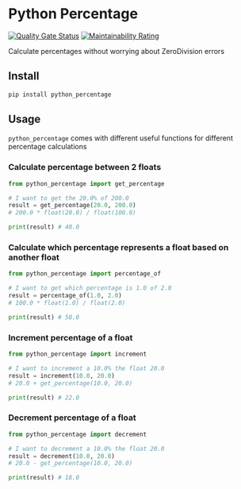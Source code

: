 # Python Percentage

[![Quality Gate Status](https://sonarcloud.io/api/project_badges/measure?project=rogervila_python_percentage&metric=alert_status)](https://sonarcloud.io/dashboard?id=rogervila_python_percentage)
[![Maintainability Rating](https://sonarcloud.io/api/project_badges/measure?project=rogervila_python_percentage&metric=sqale_rating)](https://sonarcloud.io/dashboard?id=rogervila_python_percentage)


Calculate percentages without worrying about ZeroDivision errors


## Install

```sh
pip install python_percentage
```

## Usage

`python_percentage` comes with different useful functions for different percentage calculations

### Calculate percentage between 2 floats

```py
from python_percentage import get_percentage

# I want to get the 20.0% of 200.0
result = get_percentage(20.0, 200.0)
# 200.0 * float(20.0) / float(100.0)

print(result) # 40.0
```

### Calculate which percentage represents a float based on another float

```py
from python_percentage import percentage_of

# I want to get which percentage is 1.0 of 2.0
result = percentage_of(1.0, 2.0)
# 100.0 * float(1.0) / float(2.0)

print(result) # 50.0
```

### Increment percentage of a float

```py
from python_percentage import increment

# I want to increment a 10.0% the float 20.0
result = increment(10.0, 20.0)
# 20.0 + get_percentage(10.0, 20.0)

print(result) # 22.0
```

### Decrement percentage of a float

```py
from python_percentage import decrement

# I want to decrement a 10.0% the float 20.0
result = decrement(10.0, 20.0)
# 20.0 - get_percentage(10.0, 20.0)

print(result) # 18.0
```
